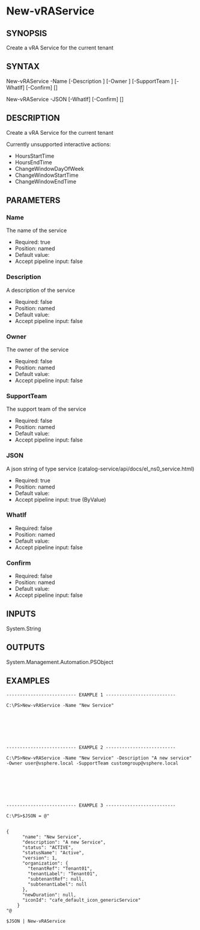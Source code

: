 # New-vRAService

## SYNOPSIS
    
Create a vRA Service for the current tenant

## SYNTAX
 New-vRAService -Name <String> [-Description <String>] [-Owner <String>] [-SupportTeam <String>] [-WhatIf] [-Confirm] [<CommonParameters>] New-vRAService -JSON <String> [-WhatIf] [-Confirm] [<CommonParameters>]    

## DESCRIPTION

Create a vRA Service for the current tenant

Currently unsupported interactive actions:

* HoursStartTime
* HoursEndTime
* ChangeWindowDayOfWeek
* ChangeWindowStartTime
* ChangeWindowEndTime

## PARAMETERS


### Name

The name of the service

* Required: true
* Position: named
* Default value: 
* Accept pipeline input: false

### Description

A description of the service

* Required: false
* Position: named
* Default value: 
* Accept pipeline input: false

### Owner

The owner of the service

* Required: false
* Position: named
* Default value: 
* Accept pipeline input: false

### SupportTeam

The support team of the service

* Required: false
* Position: named
* Default value: 
* Accept pipeline input: false

### JSON

A json string of type service (catalog-service/api/docs/el_ns0_service.html)

* Required: true
* Position: named
* Default value: 
* Accept pipeline input: true (ByValue)

### WhatIf


* Required: false
* Position: named
* Default value: 
* Accept pipeline input: false

### Confirm


* Required: false
* Position: named
* Default value: 
* Accept pipeline input: false

## INPUTS

System.String

## OUTPUTS

System.Management.Automation.PSObject

## EXAMPLES
```
-------------------------- EXAMPLE 1 --------------------------

C:\PS>New-vRAService -Name "New Service"







-------------------------- EXAMPLE 2 --------------------------

C:\PS>New-vRAService -Name "New Service" -Description "A new service" -Owner user@vsphere.local -SupportTeam customgroup@vsphere.local







-------------------------- EXAMPLE 3 --------------------------

C:\PS>$JSON = @"


{
      "name": "New Service",
      "description": "A new Service",
      "status": "ACTIVE",
      "statusName": "Active",
      "version": 1,
      "organization": {
        "tenantRef": "Tenant01",
        "tenantLabel": "Tenant01",
        "subtenantRef": null,
        "subtenantLabel": null
      },
      "newDuration": null,
      "iconId": "cafe_default_icon_genericService"
    }
"@

$JSON | New-vRAService
```

